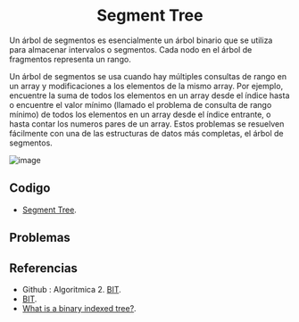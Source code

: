 <h1 align="center"> Segment Tree </h1>

Un árbol de segmentos es esencialmente un árbol binario que se utiliza para almacenar intervalos o segmentos. Cada nodo en el árbol de fragmentos representa un rango. 

Un árbol de segmentos se usa cuando hay múltiples consultas de rango en un array y modificaciones a los elementos de la mismo array. Por ejemplo, encuentre la suma de todos los elementos en un array desde el índice hasta o encuentre el valor mínimo (llamado el problema de consulta de rango mínimo) de todos los elementos en un array desde el índice entrante, o hasta contar los numeros pares de un array. Estos problemas se resuelven fácilmente con una de las estructuras de datos más completas, el árbol de segmentos.

![image](https://user-images.githubusercontent.com/97768733/193960990-22384220-33ce-4fef-b190-0145480e9c26.png)

## Codigo

* [Segment Tree](https://github.com/HugoAlejandro2002/Algoritmos-y-Estructuras-de-Datos/blob/main/Estructuras%20de%20Datos/BIT/bit.cpp).

## Problemas

## Referencias 

* Github : Algoritmica 2. [BIT](https://github.com/PaulLandaeta/algoritmica2/tree/master/contenido/Estructura_de_datos/BIT).
* [BIT](https://es.wikipedia.org/wiki/%C3%81rbol_binario_indexado).  
* [What is a binary indexed tree?](https://www.educative.io/answers/what-is-a-binary-indexed-tree).

